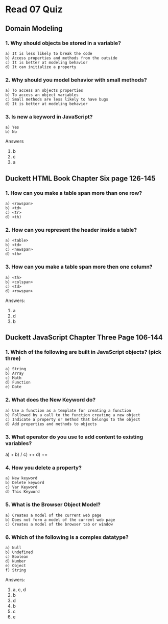  # Read 07 Quiz  

## Domain Modeling 

### 1. Why should objects be stored in a variable? 
~~~
a) It is less likely to break the code 
b) Access properties and methods from the outside
c) It is better at modeling behavior
d) It can initialize a property   
~~~

### 2. Why should you model behavior with small methods? 
~~~
a) To access an objects properties 
b) To access an object variables 
c) Small methods are less likely to have bugs 
d) It is better at modeling behavior 
~~~

### 3. Is new a keyword in JavaScript?  
~~~
a) Yes 
b) No  
~~~ 
Answers
1. b
2. c
3. a 

## Duckett HTML Book Chapter Six page 126-145   

### 1. How can you make a table span more than one row? 
~~~
a) <rowspan> 
b) <td>
c) <tr> 
d) <th) 
~~~

### 2. How can you represent the header inside a table? 
~~~
a) <table>
b) <td> 
c) <newspan>
d) <th> 
~~~

### 3. How can you make a table span more then one column? 
~~~
a) <th> 
b) <colspan> 
c) <td> 
d) <rowspan> 
~~~
Answers: 
1. a
2. d
3. b 

## Duckett JavaScript Chapter Three Page 106-144 

### 1. Which of the following are built in JavaScript objects? (pick three) 
~~~
a) String 
b) Array 
c) Math 
d) Function 
e) Date 
~~~ 

### 2. What does the New Keyword do? 
~~~
a) Use a function as a template for creating a function 
b) Followed by a call to the function creating a new object 
c) Indicate a property or method that belongs to the object 
d) Add properties and methods to objects 
~~~

### 3. What operator do you use to add content to existing variables? 

a) + 
b) / 
c) ++ 
d) +=

### 4. How you delete a property? 
~~~
a) New keyword 
b) Delete keyword 
c) Var Keyword 
d) This Keyword 
~~~

### 5. What is the Browser Object Model? 
~~~
a) Creates a model of the current web page  
b) Does not form a model of the current web page 
c) Creates a model of the browser tab or window 
~~~

### 6. Which of the following  is a complex datatype? 
~~~
a) Null 
b) Undefined 
c) Boolean 
d) Number 
e) Object 
f) String 
~~~

Answers: 
1. a, c, d 
2. b
3. d
4. b
5. c
6. e


